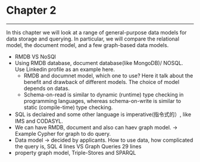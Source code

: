 # Chapter 2
---
In this chapter we will look at a range of general-purpose data models for data storage and querying. In particular, we will compare the relational model, the document model, and a few graph-based data models.

* RMDB VS NoSQl
* Using RMDB database, document database(like MongoDB)/ NOSQL. Use Linkedin profile as an example here.
  * RMDB and documnet model, which one to use? Here it talk about the benefit and drawback of different models. The choice of model depends on datas.
  * Schema-on-read is similar to dynamic (runtime) type checking in programming languages, whereas schema-on-write is similar to static (compile-time) type checking.
* SQL is declaired and some other language is imperative(指令式的）, like IMS and CODASYL. 
* We can have RMDB, document and also can haev graph model. -> Example Cypher for graph to do query.
* Data model -> decided by applicants. How to use data, how complicated the query is, SQL 4 lines VS Graph Queries 29 lines
* property graph model, Triple-Stores and SPARQL
